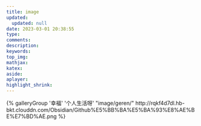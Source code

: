 ```yaml
---
title: image
updated:
  updated: null
date: 2023-03-01 20:38:55
type:
comments:
description:
keywords:
top_img:
mathjax:
katex:
aside:
aplayer:
highlight_shrink:
---
```

<div class="gallery-group-main">
{% galleryGroup '幸福' '个人生活呀' "image/geren/" http://rqkf4d7dl.hb-bkt.clouddn.com/Obsidian/Github%E5%BB%BA%E5%BA%93%E8%AE%BE%E7%BD%AE.png %}

</div>
